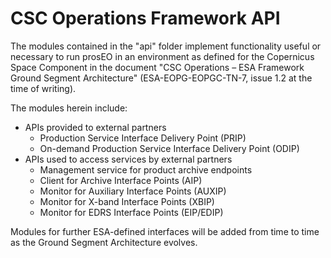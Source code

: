 CSC Operations Framework API
============================

The modules contained in the "api" folder implement functionality useful or necessary to run prosEO in an environment
as defined for the Copernicus Space Component in the document "CSC Operations – ESA Framework Ground Segment Architecture"
(ESA-EOPG-EOPGC-TN-7, issue 1.2 at the time of writing).

The modules herein include:
- APIs provided to external partners
  - Production Service Interface Delivery Point (PRIP)
  - On-demand Production Service Interface Delivery Point (ODIP)
- APIs used to access services by external partners
  - Management service for product archive endpoints
  - Client for Archive Interface Points (AIP)
  - Monitor for Auxiliary Interface Points (AUXIP)
  - Monitor for X-band Interface Points (XBIP)
  - Monitor for EDRS Interface Points (EIP/EDIP)
  
Modules for further ESA-defined interfaces will be added from time to time as the Ground Segment Architecture evolves.
